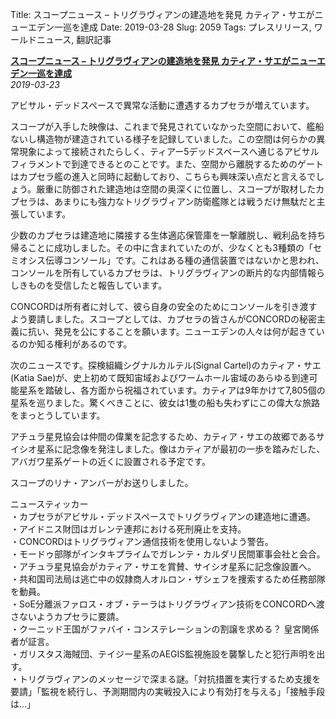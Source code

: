 Title: スコープニュース – トリグラヴィアンの建造地を発見 カティア・サエがニューエデン一巡を達成
Date: 2019-03-28
Slug: 2059
Tags: プレスリリース, ワールドニュース, 翻訳記事

<p class="lead"><strong><a href="https://www.youtube.com/watch?v=EJC5jQSXn6U">スコープニュース – トリグラヴィアンの建造地を発見 カティア・サエがニューエデン一巡を達成</a></strong><br/>
<em>2019-03-23</em></p>
<p>アビサル・デッドスペースで異常な活動に遭遇するカプセラが増えています。</p>
<p>スコープが入手した映像は、これまで発見されていなかった空間において、艦船ないし構造物が建造されている様子を記録していました。この空間は何らかの異常現象によって接続されたらしく、ティアー5デッドスペースへ通じるアビサルフィラメントで到達できるとのことです。また、空間から離脱するためのゲートはカプセラ艦の進入と同時に起動しており、こちらも興味深い点だと言えるでしょう。厳重に防御された建造地は空間の奥深くに位置し、スコープが取材したカプセラは、あまりにも強力なトリグラヴィアン防衛艦隊とは戦うだけ無駄だと主張しています。</p>
<p>少数のカプセラは建造地に隣接する生体適応保管庫を一撃離脱し、戦利品を持ち帰ることに成功しました。その中に含まれていたのが、少なくとも3種類の「セミオシス伝導コンソール」です。これはある種の通信装置ではないかと思われ、コンソールを所有しているカプセラは、トリグラヴィアンの断片的な内部情報らしきものを受信したと報告しています。</p>
<p>CONCORDは所有者に対して、彼ら自身の安全のためにコンソールを引き渡すよう要請しました。スコープとしては、カプセラの皆さんがCONCORDの秘密主義に抗い、発見を公にすることを願います。ニューエデンの人々は何が起きているのか知る権利があるのです。</p>
<p>次のニュースです。探検組織シグナルカルテル(Signal Cartel)のカティア・サエ(Katia Sae)が、史上初めて既知宙域およびワームホール宙域のあらゆる到達可能星系を踏破し、各方面から祝福されています。カティアは9年かけて7,805個の星系を巡りました。驚くべきことに、彼女は1隻の船も失わずにこの偉大な旅路をまっとうしています。</p>
<p>アチュラ星見協会は仲間の偉業を記念するため、カティア・サエの故郷であるサイシオ星系に記念像を発注しました。像はカティアが最初の一歩を踏みだした、アバガワ星系ゲートの近くに設置される予定です。</p>
<p>スコープのリナ・アンバーがお送りしました。</p>
<p>ニュースティッカー<br/>
・カプセラがアビサル・デッドスペースでトリグラヴィアンの建造地に遭遇。<br/>
・アイドニス財団はガレンテ連邦における死刑廃止を支持。<br/>
・CONCORDはトリグラヴィアン通信技術を使用しないよう警告。<br/>
・モードゥ部隊がインタキプライムでガレンテ・カルダリ民間軍事会社と会合。<br/>
・アチュラ星見協会がカティア・サエを賞賛、サイシオ星系に記念像設置へ。<br/>
・共和国司法局は逃亡中の奴隷商人オルロン・ザシェフを捜索するため任務部隊を動員。<br/>
・SoE分離派ファロス・オブ・テーラはトリグラヴィアン技術をCONCORDへ渡さないようカプセラに要請。<br/>
・クーニッド王国がファバイ・コンステレーションの割譲を求める？ 皇宮関係者が証言。<br/>
・ガリスタス海賊団、テイジー星系のAEGIS監視施設を襲撃したと犯行声明を出す。<br/>
・トリグラヴィアンのメッセージで深まる謎。「対抗措置を実行するため支援を要請」「監視を続行し、予測期間内の実戦投入により有効打を与える」「接触手段は…」</p>

